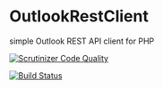 # OutlookRestClient

simple Outlook REST API client for PHP

[![Scrutinizer Code Quality](https://scrutinizer-ci.com/g/smarcet/OutlookRestClient/badges/quality-score.png?b=master)](https://scrutinizer-ci.com/g/smarcet/OutlookRestClient/?branch=master)

[![Build Status](https://scrutinizer-ci.com/g/smarcet/OutlookRestClient/badges/build.png?b=master)](https://scrutinizer-ci.com/g/smarcet/OutlookRestClient/build-status/master)
